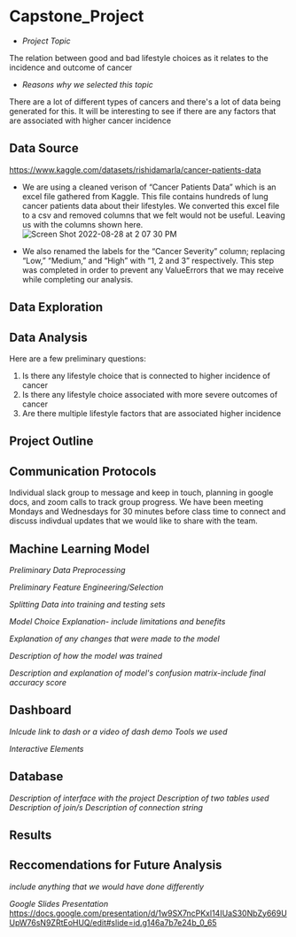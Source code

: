 # Capstone_Project

- *Project Topic*

The relation between good and bad lifestyle choices as it relates to the incidence and outcome of cancer

- *Reasons why we selected this topic*

There are a lot of different types of cancers and there's a lot of data being generated for this. It will be interesting to see if there are any factors that are associated with higher cancer incidence

## Data Source

https://www.kaggle.com/datasets/rishidamarla/cancer-patients-data
- We are using a cleaned verison of “Cancer Patients Data” which is an excel file gathered from Kaggle. This file contains hundreds of lung cancer patients data about their lifestyles. We converted this excel file to a csv and removed columns that we felt would not be useful. Leaving us with the columns shown here.
![Screen Shot 2022-08-28 at 2 07 30 PM](https://user-images.githubusercontent.com/103154070/187778715-8747f6a1-5f50-4879-a4ca-c5fd8ff24447.png)

-   We also renamed the labels for the “Cancer Severity” column; replacing “Low,” “Medium,” and “High” with “1,  2 and 3” respectively. This step was completed in order to prevent any ValueErrors that we may receive while completing our analysis.

## Data Exploration


## Data Analysis 


Here are a few preliminary questions:
1. Is there any lifestyle choice that is connected to higher incidence of cancer
2. Is there any lifestyle choice associated with more severe outcomes of cancer
3. Are there multiple lifestyle factors that are associated higher incidence

## Project Outline

## Communication Protocols

Individual slack group to message and keep in touch, planning in google docs, and zoom calls to track group progress. We have been meeting Mondays and Wednesdays for 30 minutes before class time to connect and discuss indivdual updates that we would like to share with the team.


## Machine Learning Model

*Preliminary Data Preprocessing*

*Preliminary Feature Engineering/Selection*

*Splitting Data into training and testing sets*

*Model Choice Explanation- include limitations and benefits*

*Explanation of any changes that were made to the model*

*Description of how the model was trained*

*Description and explanation of model's confusion matrix-include final accuracy score*

## Dashboard 
*Inlcude link to dash or a video of dash demo*
*Tools we used*

*Interactive Elements*

## Database 

*Description of interface with the project*
*Description of two tables used*
*Description of join/s*
*Description of connection string*


## Results 

## Reccomendations for Future Analysis
*include anything that we would have done differently*



*Google Slides Presentation*
https://docs.google.com/presentation/d/1w9SX7ncPKxl14IUaS30NbZy669UUpW76sN9ZRtEoHUQ/edit#slide=id.g146a7b7e24b_0_65

